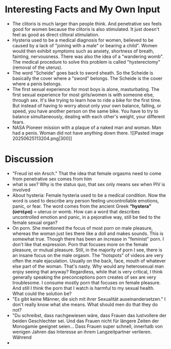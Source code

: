 # Interesting Facts and My Own Input
- The clitoris is much larger than people think. And penetrative sex feels good for women because the clitoris is also stimulated. It just doesn't feel as good as direct clitoral stimulation.
- Hysteria used to be a medical diagnosis for women, believed to be caused by a lack of "joining with a male" or bearing a child". Women would then exhibit symptoms such as anxiety, shortness of breath, fainting, nervousness. There was also the idea of a "wandering womb". The medical procedure to solve this problem is called "hysterectomy" (removal of the uterus).
- The word "Scheide" goes back to sword sheath. So the Scheide is basically the cover where a "sword" belongs. The Scheide is the cover where a penis belongs.
- The first sexual experience for most boys is alone, masturbating. The first sexual experience for most girls/women is with someone else, through sex. It's like trying to learn how to ride a bike for the first time. But instead of having to worry about only your own balance, falling, or speed, you have another person on the same bike. You have to try to balance simultaneously, dealing with each other's weight, your different fears. 
- NASA Pioneer mission with a plaque of a naked man and woman. Man had a penis. Woman did not have anything down there. ![[Pasted image 20250625113204.png|300]]


# Discussion
- "Freud ist ein Arsch." That the idea that female orgasms need to come from penetrative sex comes from him
- what is sex? Why is the status quo, that sex only means sex when PIV is involved
- About hysteria: Female hysteria used to be a medical condition. Now the word is used to describe any person feeling uncontrollable emotions, panic, or fear. The word comes from the ancient Greek **“hystera” (ὑστέρα)** = uterus or womb. How can a word that describes uncontrolled emotion and panic, in a pejorative way, still be tied to the female sexual organ?
- On porn. She mentioned the focus of most porn on male pleasure, whereas the woman just lies there like a doll and makes sounds. This is somewhat true. Though there has been an increase in "feminist" porn. I don't like that expression. Porn that focuses more on the female pleasure, or mutual pleasure. Still, in the majority of porn I see, there is an insane focus on the male orgasm. The "hotspots" of videos are very often the male ejaculation. Usually on the back, face, mouth of whatever else part of the woman. That's nasty. Why would any heterosexual man enjoy seeing that anyway? Regardless, while that is very critical, I think generally speaking the preconceptions porn creates of sex are very troublesome. I consume mostly porn that focuses on female pleasure. And still I think the porn that I watch is harmful to my sexual health. What could the solution be?
- "Es gibt keine Männer, die sich mit ihrer Sexualität auseinandersetzen." I don't really know what she means. What should men do that they do not?
- "Du schreibst, dass nachgewiesen wäre, dass Frauen das lustvollere der beiden Geschlechter sei. Und das Frauen nicht für längere Zeiten der Monogamie geeignet seien... Dass Frauen super schnell, innerhalb von wenigen Jahren das Interesse an ihrem Langzeitpartner verlieren. Während
- 

